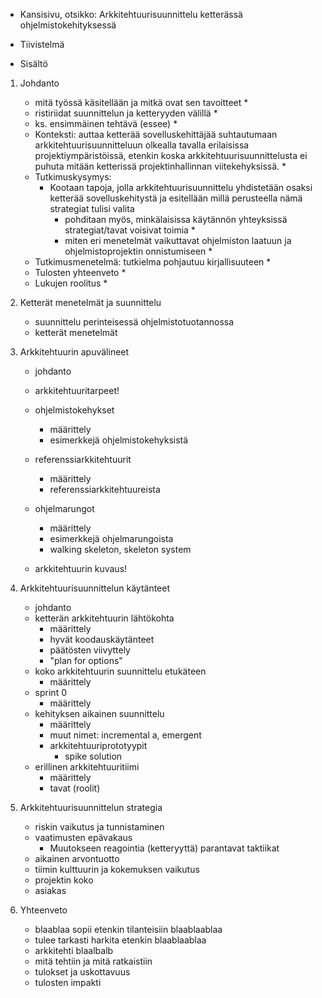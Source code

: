 - Kansisivu, otsikko: Arkkitehtuurisuunnittelu ketterässä ohjelmistokehityksessä

- Tiivistelmä
- Sisältö
1. Johdanto
    - mitä työssä käsitellään ja mitkä ovat sen tavoitteet *
    - ristiriidat suunnittelun ja ketteryyden välillä *
    - ks. ensimmäinen tehtävä (essee) *
    - Konteksti: auttaa ketterää sovelluskehittäjää suhtautumaan
    arkkitehtuurisuunnitteluun olkealla tavalla erilaisissa projektiympäristöissä,
      etenkin koska arkkitehtuurisuunnittelusta ei puhuta mitään ketterissä projektinhallinnan viitekehyksissä. *
    - Tutkimuskysymys:
      - Kootaan tapoja, jolla arkkitehtuurisuunnittelu yhdistetään osaksi ketterää sovelluskehitystä ja esitellään millä perusteella nämä strategiat tulisi valita
        - pohditaan myös, minkälaisissa käytännön yhteyksissä strategiat/tavat voisivat toimia *
        - miten eri menetelmät vaikuttavat ohjelmiston laatuun ja ohjelmistoprojektin
        onnistumiseen *
    - Tutkimusmenetelmä: tutkielma pohjautuu kirjallisuuteen *
    - Tulosten yhteenveto *
    - Lukujen roolitus *

2. Ketterät menetelmät ja suunnittelu
    - suunnittelu perinteisessä ohjelmistotuotannossa
    - ketterät menetelmät


3. Arkkitehtuurin apuvälineet
    - johdanto
    
    - arkkitehtuuritarpeet!
    - ohjelmistokehykset
      - määrittely
      - esimerkkejä ohjelmistokehyksistä
    - referenssiarkkitehtuurit
      - määrittely
      - referenssiarkkitehtuureista
    - ohjelmarungot
      - määrittely
      - esimerkkejä ohjelmarungoista
      - walking skeleton, skeleton system
    - arkkitehtuurin kuvaus!

4. Arkkitehtuurisuunnittelun käytänteet
    - johdanto
    - ketterän arkkitehtuurin lähtökohta
      - määrittely
      - hyvät koodauskäytänteet
      - päätösten viivyttely
      - "plan for options"
    - koko arkkitehtuurin suunnittelu etukäteen
      - määrittely
    - sprint 0
      - määrittely
    - kehityksen aikainen suunnittelu
      - määrittely
      - muut nimet: incremental a, emergent
      - arkkitehtuuriprototyypit
        - spike solution
    - erillinen arkkitehtuuritiimi
      - määrittely
      - tavat (roolit)

5. Arkkitehtuurisuunnittelun strategia
    - riskin vaikutus ja tunnistaminen
    - vaatimusten epävakaus
        - Muutokseen reagointia (ketteryyttä) parantavat taktiikat
    - aikainen arvontuotto
    - tiimin kulttuurin ja kokemuksen vaikutus
    - projektin koko
    - asiakas
  
6. Yhteenveto
    - blaablaa sopii etenkin tilanteisiin blaablaablaa
    - tulee tarkasti harkita etenkin blaablaablaa
    - arkkitehti blaalbalb
    - mitä tehtiin ja mitä ratkaistiin
    - tulokset ja uskottavuus
    - tulosten impakti


